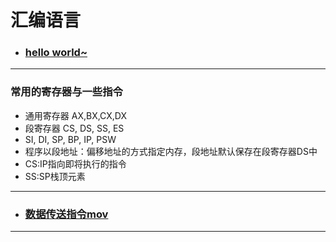 # 汇编语言

<!DOCTYPE HTML>
<html>
<head></head>

<body>
<ul>
  <li><h3><a href=".\notes\hw.asm">hello world~</a></h3></li>
</ul>
<hr>

<h3>常用的寄存器与一些指令</h3>
<ul>
  <li><span>通用寄存器 AX,BX,CX,DX</span></li>
  <li><span>段寄存器 CS, DS, SS, ES</span></li>
  <li><span>SI, DI, SP, BP, IP, PSW</span></li>
  <li><span>程序以段地址：偏移地址的方式指定内存，段地址默认保存在段寄存器DS中</span></li>
  <li><span>CS:IP指向即将执行的指令</span></li>
  <li><span>SS:SP栈顶元素</span></li>
</ul>
<hr>

<ul>
  <li><h3><a href=".\notes\mov.asm">数据传送指令mov</a></h3></li>
</ul>
<hr>

</body>
</html>
